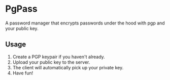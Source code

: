# PgPass
A password manager that encrypts passwords under the hood with pgp and your public key.

## Usage
1. Create a PGP keypair if you haven't already.
2. Upload your public key to the server.
3. The client will automatically pick up your private key.
4. Have fun!
